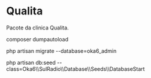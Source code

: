 # Qualita #

Pacote da clinica Qualita.

composer dumpautoload

php artisan migrate --database=oka6_admin

php artisan db:seed --class=Oka6\\\SulRadio\\\Database\\\Seeds\\\DatabaseStart


